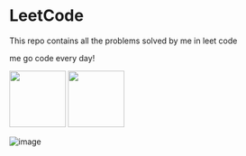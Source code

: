 # LeetCode
This repo contains all the problems solved by me in leet code 

me go code every day!

<img src="https://github.com/Mshashikanth1/README/assets/57630057/f0b76458-4a60-4343-93f0-21351a924f2a" width="100" />
<img src="https://github.com/Mshashikanth1/README/assets/57630057/44f2cde8-b9b0-41c6-865e-f52b2cae72c0" width="100" />

![image](https://user-images.githubusercontent.com/57630057/236740069-23c68018-dcdd-4bcf-89e4-919a8d3ba574.png)





